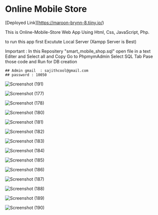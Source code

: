 # Online Mobile Store 


 [Deployed Link][https://maroon-brynn-8.tiiny.io/)
                   
 This is  Online-Mobile-Store Web App Using Html, Css, JavaScript, Php.
 
 to run this app first Excutute Local Server (Xampp Server is Best)
  
   Important : In this Repositery "smart_mobile_shop.sql" open file in a text Editer and Select all and Copy 
               Go to PhpmymAdmin Select SQL Tab Pase those code and Run for DB creation

    ## Admin gmail  : sajithcool@gmail.com
    ## password : 10050

![Screenshot (191)](https://user-images.githubusercontent.com/84276601/213775175-4e8842d3-e6a8-428e-8f8c-f4687f4f1fa0.png)

![Screenshot (177)](https://user-images.githubusercontent.com/84276601/213775185-c8cf5b5f-03cd-4428-b49a-c2f34ae63cda.png)

![Screenshot (178)](https://user-images.githubusercontent.com/84276601/213775194-b1d45c1b-1bd7-4419-ace2-13eb2fb3a410.png)

![Screenshot (180)](https://user-images.githubusercontent.com/84276601/213775204-ac42b290-acd8-4686-a640-aafd4bce5eb2.png)

![Screenshot (181)](https://user-images.githubusercontent.com/84276601/213775212-73d7ce62-54ed-4d54-ba3a-af6bcfb95907.png)

![Screenshot (182)](https://user-images.githubusercontent.com/84276601/213775215-d93f5068-8db1-4726-a908-8543c0805a6e.png)

![Screenshot (183)](https://user-images.githubusercontent.com/84276601/213775218-c49761fe-4873-4daa-8f17-ef39e6ed2e34.png)

![Screenshot (184)](https://user-images.githubusercontent.com/84276601/213775221-41470cbd-69c2-4ea4-9e61-64c62c1ced2c.png)

![Screenshot (185)](https://user-images.githubusercontent.com/84276601/213775225-c840e2b5-9c0d-42a1-a3ec-1660c89b5725.png)

![Screenshot (186)](https://user-images.githubusercontent.com/84276601/213775228-ee3d9aa5-2245-4c3c-80be-7bd87d1a2b56.png)

![Screenshot (187)](https://user-images.githubusercontent.com/84276601/213775232-8a6fecfd-6c33-4b1a-954d-7eadac721696.png)

![Screenshot (188)](https://user-images.githubusercontent.com/84276601/213775237-c252046a-7150-4acd-8877-c952eef824b0.png)

![Screenshot (189)](https://user-images.githubusercontent.com/84276601/213775242-78cbe223-0c96-447c-a04f-3b31cfc4eb2b.png)

![Screenshot (190)](https://user-images.githubusercontent.com/84276601/213775250-5a175e79-68a4-4b78-9455-fe66179ced17.png)
